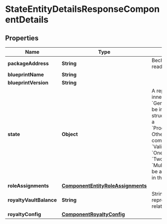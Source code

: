 

# StateEntityDetailsResponseComponentDetails


## Properties

| Name | Type | Description | Notes |
|------------ | ------------- | ------------- | -------------|
|**packageAddress** | **String** | Bech32m-encoded human readable version of the address. |  [optional] |
|**blueprintName** | **String** |  |  |
|**blueprintVersion** | **String** |  |  |
|**state** | **Object** | A representation of a component&#39;s inner state. If this entity is a &#x60;GenericComponent&#x60;, this field will be in a programmatic JSON structure (you can deserialize it as a &#x60;ProgrammaticScryptoSborValue&#x60;). Otherwise, for \&quot;native\&quot; components such as &#x60;Account&#x60;, &#x60;Validator&#x60;, &#x60;AccessController&#x60;, &#x60;OneResourcePool&#x60;, &#x60;TwoResourcePool&#x60;, and &#x60;MultiResourcePool&#x60;, this field will be a custom JSON model defined in the Core API schema.  |  [optional] |
|**roleAssignments** | [**ComponentEntityRoleAssignments**](ComponentEntityRoleAssignments.md) |  |  [optional] |
|**royaltyVaultBalance** | **String** | String-encoded decimal representing the amount of a related fungible resource. |  [optional] |
|**royaltyConfig** | [**ComponentRoyaltyConfig**](ComponentRoyaltyConfig.md) |  |  [optional] |



